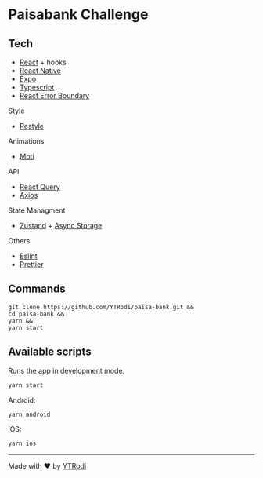 # Paisabank Challenge

## Tech
* [React](https://beta.reactjs.org/) + hooks
* [React Native](https://reactnative.dev/)
* [Expo](https://expo.dev/)
* [Typescript](https://www.typescriptlang.org/)
* [React Error Boundary](https://www.npmjs.com/package/react-error-boundary)

Style
* [Restyle](https://github.com/Shopify/restyle)

Animations
* [Moti](https://moti.fyi/)

API 
* [React Query](https://react-query.tanstack.com/)
* [Axios](https://axios-http.com/docs/intro)

State Managment
* [Zustand](https://github.com/pmndrs/zustand) + [Async Storage](https://github.com/react-native-async-storage/async-storage)

Others
* [Eslint](https://eslint.org/)
* [Prettier](https://prettier.io/)

## Commands
    git clone https://github.com/YTRodi/paisa-bank.git &&
    cd paisa-bank &&
    yarn &&
    yarn start

## Available scripts
Runs the app in development mode.
```sh		
yarn start
  ```
Android:
```sh		
yarn android
  ```
iOS:
```sh		
yarn ios
  ```
 
---
Made with ❤️ by [YTRodi](https://github.com/YTRodi)
